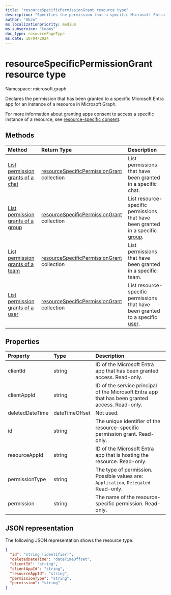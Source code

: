 ```yaml
---
title: "resourceSpecificPermissionGrant resource type"
description: "Specifies the permission that a specific Microsoft Entra app has."
author: "AkJo"
ms.localizationpriority: medium
ms.subservice: "teams"
doc_type: resourcePageType
ms.date: 10/04/2024
---
```


# resourceSpecificPermissionGrant resource type

Namespace: microsoft.graph

Declares the permission that has been granted to a specific Microsoft Entra app for an instance of a resource in Microsoft Graph.

For more information about granting apps consent to access a specific instance of a resource, see [resource-specific consent](/microsoftteams/platform/graph-api/rsc/resource-specific-consent).

## Methods

|  Method                                                                   |  Return Type                                                                     | Description                                                  |
| :------------------------------------------------------------------------ | :------------------------------------------------------------------------------- | :----------------------------------------------------------- |
|[List permission grants of a chat](../api/chat-list-permissiongrants.md)   | [resourceSpecificPermissionGrant](resourcespecificpermissiongrant.md) collection | List permissions that have been granted in a specific chat.  |
|[List permission grants of a group](../api/group-list-permissiongrants.md) | [resourceSpecificPermissionGrant](resourcespecificpermissiongrant.md) collection | List resource-specific permissions that have been granted in a specific [group](group.md). |
|[List permission grants of a team](../api/team-list-permissiongrants.md)   | [resourceSpecificPermissionGrant](resourcespecificpermissiongrant.md) collection | List permissions that have been granted in a specific team.  |
|[List permission grants of a user](../api/user-list-permissiongrants.md) | [resourceSpecificPermissionGrant](resourcespecificpermissiongrant.md) collection | List resource-specific permissions that have been granted to a specific [user](user.md). |

## Properties

| Property        | Type          | Description                                                                           |
| :-------------- | :------------ | :------------------------------------------------------------------------------------ |
| clientId        | string        | ID of the Microsoft Entra app that has been granted access. Read-only.                            |
| clientAppId     | string        | ID of the service principal of the Microsoft Entra app that has been granted access. Read-only.   |
| deletedDateTime | dateTimeOffset| Not used.                                                                             |
| id              | string        | The unique identifier of the resource-specific permission grant. Read-only.           |
| resourceAppId   | string        | ID of the Microsoft Entra app that is hosting the resource. Read-only.                        |
| permissionType  | string        | The type of permission. Possible values are: `Application`, `Delegated`. Read-only. |
| permission      | string        | The name of the resource-specific permission. Read-only.                                                |

## JSON representation

The following JSON representation shows the resource type.

<!-- {
  "blockType": "resource",
  "keyProperty": "id",
  "@odata.type": "microsoft.graph.resourceSpecificPermissionGrant"
}-->

```json
{
  "id": "string (identifier)",
  "deletedDateTime": "dateTimeOffset",
  "clientId": "string",
  "clientAppId": "string",
  "resourceAppId": "string",
  "permissionType": "string",
  "permission": "string"
}
```
